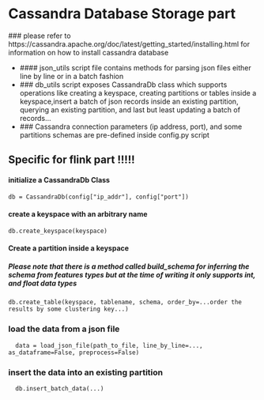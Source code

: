 <h1>Cassandra Database Storage part</h1>
### please refer to https://cassandra.apache.org/doc/latest/getting_started/installing.html for information on how to install cassandra database
<ul>
  <li>
    #### json_utils script file contains methods for parsing json files either line by line or in a batch fashion
  </li>
  <li>
    ### db_utils script exposes CassandraDb class which supports operations like creating a keyspace, creating partitions or tables inside a keyspace,insert a batch of json    records inside an existing partition, querying an existing partition, and last but least updating a batch of records...
  </li>
  <li>
    ### Cassandra connection parameters (ip address, port), and some partitions schemas are pre-defined inside config.py script
  </li>
</ul>

## Specific for flink part !!!!!

#### initialize a CassandraDb Class
```
db = CassandraDb(config["ip_addr"], config["port"])
```
#### create a keyspace with an arbitrary name
```
db.create_keyspace(keyspace)
```
#### Create a partition inside a keyspace
##### Please note that there is a method called build_schema for inferring the schema from features types but at the time of writing it only supports int, and float data types
```
db.create_table(keyspace, tablename, schema, order_by=...order the results by some clustering key...)
```
### load the data from a json file

```
  data = load_json_file(path_to_file, line_by_line=..., as_dataframe=False, preprocess=False)
```

### insert the data into an existing partition
```
  db.insert_batch_data(...)
```

